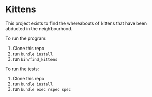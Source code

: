 # Kittens

This project exists to find the whereabouts of kittens that have been
abducted in the neighbourhood.

To run the program:

1. Clone this repo
2. run `bundle install`
3. run `bin/find_kittens`

To run the tests:

1. Clone this repo
2. run `bundle install`
3. run `bundle exec rspec spec`
